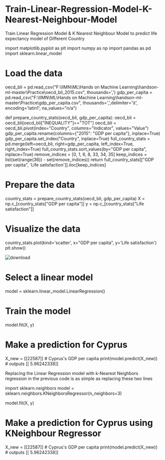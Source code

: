 # Train-Linear-Regression-Model-K-Nearest-Neighbour-Model
Train Linear Regression Model &amp; K Nearest Neighbour Model to predict life expectancy model of Different Country


import matplotlib.pyplot as plt
import numpy as np
import pandas as pd
import sklearn.linear_model


# Load the data
oecd_bli = pd.read_csv("F:\IIMN\ML\Hands on Machine Learning\handson-ml-master\Practice\oecd_bli_2015.csv", thousands=',')
gdp_per_capita = pd.read_csv("F:\IIMN\ML\Hands on Machine Learning\handson-ml-master\Practice\gdp_per_capita.csv",
                             thousands=',',delimiter='\t',
                             encoding='latin1', na_values="n/a")
                             
                             
                             
 def prepare_country_stats(oecd_bli, gdp_per_capita):
    oecd_bli = oecd_bli[oecd_bli["INEQUALITY"]=="TOT"]
    oecd_bli = oecd_bli.pivot(index="Country", columns="Indicator", values="Value")
    gdp_per_capita.rename(columns={"2015": "GDP per capita"}, inplace=True)
    gdp_per_capita.set_index("Country", inplace=True)
    full_country_stats = pd.merge(left=oecd_bli, right=gdp_per_capita,
                                  left_index=True, right_index=True)
    full_country_stats.sort_values(by="GDP per capita", inplace=True)
    remove_indices = [0, 1, 6, 8, 33, 34, 35]
    keep_indices = list(set(range(36)) - set(remove_indices))
    return full_country_stats[["GDP per capita", 'Life satisfaction']].iloc[keep_indices]
    
 
 # Prepare the data
country_stats = prepare_country_stats(oecd_bli, gdp_per_capita)
X = np.c_[country_stats["GDP per capita"]]
y = np.c_[country_stats["Life satisfaction"]]


# Visualize the data
country_stats.plot(kind='scatter', x="GDP per capita", y='Life satisfaction')
plt.show()

![download](https://user-images.githubusercontent.com/58528026/192153814-faac1cca-0b21-4949-9f36-de021a78387f.png)


# Select a linear model
model = sklearn.linear_model.LinearRegression()

# Train the model
model.fit(X, y)


# Make a prediction for Cyprus
X_new = [[22587]] # Cyprus's GDP per capita
print(model.predict(X_new)) # outputs [[ 5.96242338]]


Replacing the Linear Regression model with k-Nearest Neighbors regression in the previous code is as simple as replacing these two lines


import sklearn.neighbors
model = sklearn.neighbors.KNeighborsRegressor(n_neighbors=3)


model.fit(X, y)


# Make a prediction for Cyprus using KNeighbour Regressor

X_new = [[22587]] # Cyprus's GDP per capita
print(model.predict(X_new)) # outputs [[ 5.96242338]]






